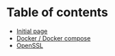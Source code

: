 # Table of contents

* [Initial page](README.md)
* [Docker / Docker compose](docker-docker-compose.md)
* [OpenSSL](openssl.md)

